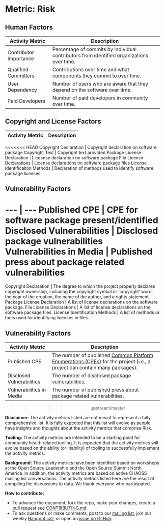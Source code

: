 # Metric: Risk

## Human Factors
Activity Metric | Description
--- | ---
Contributor Importance | Percentage of commits by individual contributors from identified organizations over time.
Qualified Committers | Contributions over time and what components they commit to over time.
User Dependency | Number of users who are aware that they depend on the software over time.
Paid Developers | Number of paid developers in community over time.

## Copyright and License Factors
 Activity Metric | Description
 --- | ---
<<<<<<< HEAD
Copyright Declaration | Copyright declaration on software package
Copyright Text | Copyright text provided 
Package License Declaration | Licesnse declaration on software package
File License Declarations | License declarations on software package files
License Identificaiton Methods | Declaration of methods used to identify software package licenses

## Vulnerability Factors
--- | ---
Published CPE | CPE for software package present/identified
Disclosed Vulnerabilities | Disclosed package vulnerabilities
Vulnerabilities in Media | Published press about package related vulnerabilities 
=======
Copyright Declaration | The degree to which the project properly declares copyright ownership, including the copyright symbol or 'copyright' word, the year of the creation, the name of the author, and a rights statement.
Package License Declaration | A list of license declarations on the software package.
File License Declarations | A list of license declarations on the software package files.
License Identification Methods | A list of methods or tools used for identifying licenses in files.


## Vulnerability Factors
 Activity Metric | Description
 --- | ---
Published CPE | The number of published [Common Platform Enumerations (CPEs)](https://nvd.nist.gov/products/cpe) for the project (i.e., a project can contain many packages).
Disclosed Vulnerabilities | The number of disclosed package vulnerabilities.
Vulnerabilities in Media | The number of published press about package related vulnerabilities.
>>>>>>> upstream/master

**Disclaimer:**
The activity metrics listed are not meant to represent a fully comprehensive list. It is fully expected that this list will evolve as people have insights and thoughts about the activity metrics that comprise Risk.

**Tooling:**
The activity metrics are intended to be a starting point for community health related tooling. It is expected that the activity metrics will evolve based on the ability (or inability) of tooling to successfully implement the activity metrics.

**Background:**
The activity metrics have been identified based on workshops at the Open Source Leadership and the Open Source Summit North America. In addition, the activity metrics are based on active CHAOSS mailing list conversations. The activity metrics listed here are the result of compiling the discussions to data. We thank everyone who participated.

**How to contribute:**
- To advance the document, fork the repo, make your changes, create a pull request see [CONTRIBUTING.md][contrib]
- To ask questions or make comments, post to our [mailing list][ml], join our weekly [Hangout call][ho], or open an [issue on GitHub][issue].

[contrib]: .github/CONTRIBUTING.md
[ml]: https://wiki.linuxfoundation.org/chaoss/metrics#mail-list
[ho]: https://wiki.linuxfoundation.org/chaoss/metrics#weekly-hangout
[issue]: https://github.com/chaoss/metrics/issues
